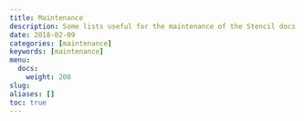 ```yaml
---
title: Maintenance
description: Some lists useful for the maintenance of the Stencil docs site.
date: 2018-02-09
categories: [maintenance]
keywords: [maintenance]
menu:
  docs:
    weight: 200
slug:
aliases: []
toc: true
---
```



